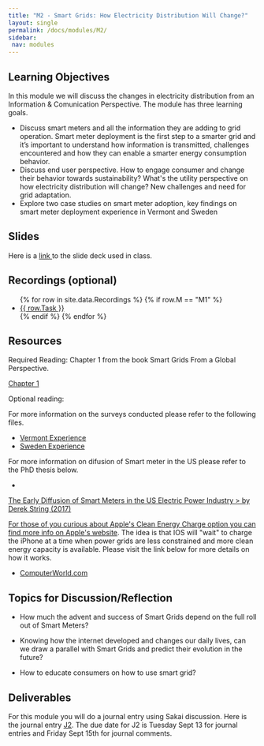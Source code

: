 ```yaml
---
title: "M2 - Smart Grids: How Electricity Distribution Will Change?"
layout: single
permalink: /docs/modules/M2/
sidebar:
 nav: modules
---
```


## Learning Objectives

In this module we will discuss the changes in electricity distribution from an Information & Comunication Perspective. The module has three learning goals.

* Discuss smart meters and all the information they are adding to grid operation. Smart meter deployment is the first step to a smarter grid and it’s important to understand how information is transmitted, challenges encountered and how they can enable a smarter energy consumption behavior. <br>
* Discuss end user perspective. How to engage consumer and change their behavior towards sustainability? What's the utility perspective on how electricity distribution will change? New challenges and need for grid adaptation.
* Explore two case studies on smart meter adoption, key findings on smart meter deployment experience in Vermont and Sweden

## Slides

Here is a <a href="/docs/modules/PPTS/PSE_M2_F23_SmartGrids_Distribution.pdf" > link </a> to the slide deck used in class.

## Recordings (optional)
  <ul>
  {% for row in site.data.Recordings %}
  {% if row.M == "M1" %}
  <li> <a href="{{ row.link }}" target="_blank">{{ row.Task }}</a></li>
  {% endif %}
  {% endfor %}
  </ul>

## Resources

Required Reading: Chapter 1 from the book Smart Grids From a Global Perspective.

<a href="/docs/modules/readings/M2_CH1_SmartGrids_GlobalPerspective.pdf" > Chapter 1 </a>

Optional reading: 

For more information on the surveys conducted please refer to the following files.  

* <a href="/docs/modules/readings/M2_Vermont_experience.pdf" > Vermont Experience </a>
* <a href="/docs/modules/readings/M2_Sweden_experience.pdf" > Sweden Experience </a>

For more information on difusion of Smart meter in the US please refer to the PhD thesis below. 

* <a href="/docs/modules/readings/M2_Strong_UNCg_PhDThesis.pdf" >
The Early Diffusion of Smart Meters in the US Electric Power Industry > by Derek String (2017)

For those of you curious about Apple's Clean Energy Charge option you can find more info on [Apple's website](https://support.apple.com/en-us/HT213323). The idea is that IOS will "wait" to charge the iPhone at a time when power grids are less constrained and more clean energy capacity is available. Please visit the link below for more details on how it works.

* [ComputerWorld.com](https://www.computerworld.com/article/3690908/apples-clean-energy-charging-is-the-future-of-electronics.html)


## Topics for Discussion/Reflection

* How much the advent and success of Smart Grids depend on the full roll out of Smart Meters? <br>

* Knowing how the internet developed and changes our daily lives, can we draw a parallel with Smart Grids and predict their evolution in the future? <br>

* How to educate consumers on how to use smart grid? <br>


## Deliverables

For this module you will do a journal entry using Sakai discussion. Here is the journal entry [J2](https://sakai.duke.edu/portal/site/fc198b90-9d77-4c6b-8708-c9d0d044be5b/tool/26e522a4-84f3-4d97-9ad5-a7c405e8ea92/discussionForum/message/dfAllMessages). The due date for J2 is Tuesday Sept 13 for journal entries and Friday Sept 15th for journal comments.
